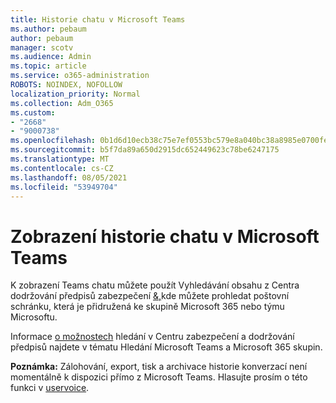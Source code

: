 ```yaml
---
title: Historie chatu v Microsoft Teams
ms.author: pebaum
author: pebaum
manager: scotv
ms.audience: Admin
ms.topic: article
ms.service: o365-administration
ROBOTS: NOINDEX, NOFOLLOW
localization_priority: Normal
ms.collection: Adm_O365
ms.custom:
- "2668"
- "9000738"
ms.openlocfilehash: 0b1d6d10ecb38c75e7ef0553bc579e8a040bc38a8985e0700fe011e72e5f8c8b
ms.sourcegitcommit: b5f7da89a650d2915dc652449623c78be6247175
ms.translationtype: MT
ms.contentlocale: cs-CZ
ms.lasthandoff: 08/05/2021
ms.locfileid: "53949704"
---
```

# <a name="viewing-chat-history-in-microsoft-teams"></a>Zobrazení historie chatu v Microsoft Teams

K zobrazení Teams chatu můžete [](https://sip.protection.office.com/contentsearchbeta?ContentOnly=1) použít Vyhledávání obsahu z Centra dodržování předpisů zabezpečení [&,](https://sip.protection.office.com/insightdashboard)kde můžete prohledat poštovní schránku, která je přidružená ke skupině Microsoft 365 nebo týmu Microsoftu. 

Informace [o možnostech](https://docs.microsoft.com/microsoft-365/compliance/content-search) hledání v Centru zabezpečení a dodržování předpisů najdete v tématu Hledání Microsoft Teams a Microsoft 365 skupin. 

**Poznámka:** Zálohování, export, tisk a archivace historie konverzací není momentálně k dispozici přímo z Microsoft Teams. Hlasujte prosím o této funkci v [uservoice](https://microsoftteams.uservoice.com/forums/555103-public/suggestions/16982542-backup-export-printing-archive-options?page=2&per_page=20). 